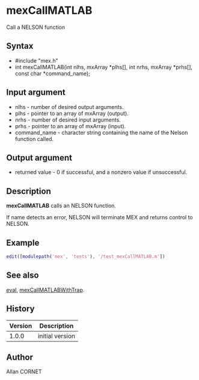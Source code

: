 # mexCallMATLAB

Call a NELSON function

## Syntax

- #include "mex.h"
- int mexCallMATLAB(int nlhs, mxArray *plhs[], int nrhs, mxArray *prhs[], const char \*command_name);

## Input argument

- nlhs - number of desired output arguments.
- plhs - pointer to an array of mxArray (output).
- nrhs - number of desired input arguments.
- prhs - pointer to an array of mxArray (input).
- command_name - character string containing the name of the Nelson function called.

## Output argument

- returned value - 0 if successful, and a nonzero value if unsuccessful.

## Description

  <p><b>mexCallMATLAB</b> calls an NELSON function.</p>
  <p>If name detects an error, NELSON will terminate MEX and returns control to NELSON.</p>

## Example

```matlab
edit([modulepath('mex', 'tests'), '/test_mexCallMATLAB.m'])
```

## See also

[eval](../core/eval.md), [mexCallMATLABWithTrap](mexCallMATLABWithTrap.md).

## History

| Version | Description     |
| ------- | --------------- |
| 1.0.0   | initial version |

## Author

Allan CORNET
